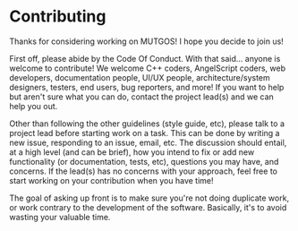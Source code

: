 Contributing
============
Thanks for considering working on MUTGOS!  I hope you decide to join us!

First off, please abide by the Code Of Conduct.  With that said...  anyone is welcome to contribute!  We welcome C++ coders, AngelScript coders, web developers, documentation people, UI/UX people, architecture/system designers, testers, end users, bug reporters, and more!  If you want to help but aren't sure what you can do, contact the project lead(s) and we can help you out.

Other than following the other guidelines (style guide, etc), please talk to a project lead before starting work on a task.  This can be done by writing a new issue, responding to an issue, email, etc.  The discussion should entail, at a high level (and can be brief), how you intend to fix or add new functionality (or documentation, tests, etc), questions you may have, and concerns.  If the lead(s) has no concerns with your approach, feel free to start working on your contribution when you have time!

The goal of asking up front is to make sure you're not doing duplicate work, or work contrary to the development of the software.  Basically, it's to avoid wasting your valuable time.
